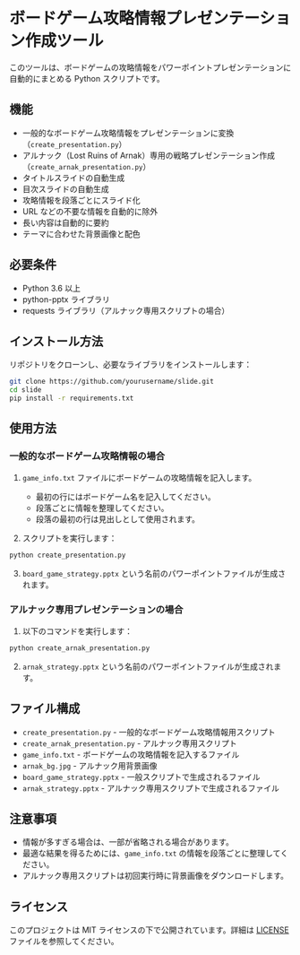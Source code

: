 # ボードゲーム攻略情報プレゼンテーション作成ツール

このツールは、ボードゲームの攻略情報をパワーポイントプレゼンテーションに自動的にまとめる Python スクリプトです。

## 機能

- 一般的なボードゲーム攻略情報をプレゼンテーションに変換（`create_presentation.py`）
- アルナック（Lost Ruins of Arnak）専用の戦略プレゼンテーション作成（`create_arnak_presentation.py`）
- タイトルスライドの自動生成
- 目次スライドの自動生成
- 攻略情報を段落ごとにスライド化
- URL などの不要な情報を自動的に除外
- 長い内容は自動的に要約
- テーマに合わせた背景画像と配色

## 必要条件

- Python 3.6 以上
- python-pptx ライブラリ
- requests ライブラリ（アルナック専用スクリプトの場合）

## インストール方法

リポジトリをクローンし、必要なライブラリをインストールします：

```bash
git clone https://github.com/yourusername/slide.git
cd slide
pip install -r requirements.txt
```

## 使用方法

### 一般的なボードゲーム攻略情報の場合

1. `game_info.txt` ファイルにボードゲームの攻略情報を記入します。

   - 最初の行にはボードゲーム名を記入してください。
   - 段落ごとに情報を整理してください。
   - 段落の最初の行は見出しとして使用されます。

2. スクリプトを実行します：

```bash
python create_presentation.py
```

3. `board_game_strategy.pptx` という名前のパワーポイントファイルが生成されます。

### アルナック専用プレゼンテーションの場合

1. 以下のコマンドを実行します：

```bash
python create_arnak_presentation.py
```

2. `arnak_strategy.pptx` という名前のパワーポイントファイルが生成されます。

## ファイル構成

- `create_presentation.py` - 一般的なボードゲーム攻略情報用スクリプト
- `create_arnak_presentation.py` - アルナック専用スクリプト
- `game_info.txt` - ボードゲームの攻略情報を記入するファイル
- `arnak_bg.jpg` - アルナック用背景画像
- `board_game_strategy.pptx` - 一般スクリプトで生成されるファイル
- `arnak_strategy.pptx` - アルナック専用スクリプトで生成されるファイル

## 注意事項

- 情報が多すぎる場合は、一部が省略される場合があります。
- 最適な結果を得るためには、`game_info.txt` の情報を段落ごとに整理してください。
- アルナック専用スクリプトは初回実行時に背景画像をダウンロードします。

## ライセンス

このプロジェクトは MIT ライセンスの下で公開されています。詳細は [LICENSE](LICENSE) ファイルを参照してください。
